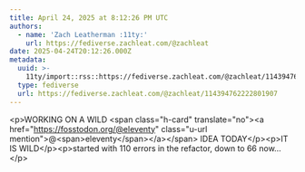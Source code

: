 ```yaml
---
title: April 24, 2025 at 8:12:26 PM UTC
authors:
  - name: 'Zach Leatherman :11ty:'
    url: https://fediverse.zachleat.com/@zachleat
date: 2025-04-24T20:12:26.000Z
metadata:
  uuid: >-
    11ty/import::rss::https://fediverse.zachleat.com/@zachleat/114394762222801907
  type: fediverse
  url: https://fediverse.zachleat.com/@zachleat/114394762222801907
---
```

\<p>WORKING ON A WILD \<span class="h-card" translate="no">\<a href="https://fosstodon.org/@eleventy" class="u-url mention">@\<span>eleventy\</span>\</a>\</span> IDEA TODAY\</p>\<p>IT IS WILD\</p>\<p>started with 110 errors in the refactor, down to 66 now…\</p>